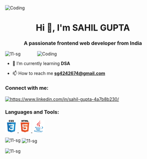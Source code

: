 <img align="center" alt="Coding" height="250" width="100%" src="https://media.giphy.com/media/ko7twHhomhk8E/giphy.gif">
<h1 align="center">Hi 👋, I'm SAHIL GUPTA</h1>
<h3 align="center">A passionate frontend web developer from India</h3>
<img align="right" alt="Coding" width="400" src="https://i.pinimg.com/originals/54/e3/7d/54e37d8074ebcde1d96c77d7b2a7f310.gif">

<p align="left"> <img src="https://komarev.com/ghpvc/?username=11-sg&label=Profile%20views&color=0e75b6&style=flat" alt="11-sg" /> </p>

- 🌱 I’m currently learning **DSA**

- 📫 How to reach me **sg4242674@gmail.com**

<h3 align="left">Connect with me:</h3>
<p align="left">
<a href="https://linkedin.com/in/sahil-gupta-4a7b8b230/" target="blank"><img align="center" src="https://raw.githubusercontent.com/rahuldkjain/github-profile-readme-generator/master/src/images/icons/Social/linked-in-alt.svg" alt="https://www.linkedin.com/in/sahil-gupta-4a7b8b230/" height="30" width="40" /></a>
</p>

<h3 align="left">Languages and Tools:</h3>
<p align="left"> <a href="https://www.w3schools.com/css/" target="_blank" rel="noreferrer"> <img src="https://raw.githubusercontent.com/devicons/devicon/master/icons/css3/css3-original-wordmark.svg" alt="css3" width="40" height="40"/> </a> <a href="https://www.w3.org/html/" target="_blank" rel="noreferrer"> <img src="https://raw.githubusercontent.com/devicons/devicon/master/icons/html5/html5-original-wordmark.svg" alt="html5" width="40" height="40"/> </a> <a href="https://www.java.com" target="_blank" rel="noreferrer"> <img src="https://raw.githubusercontent.com/devicons/devicon/master/icons/java/java-original.svg" alt="java" width="40" height="40"/> </a> </p>

<p><img align="left" src="https://github-readme-stats.vercel.app/api/top-langs?username=11-sg&show_icons=true&locale=en&layout=compact" alt="11-sg" /></p>

<p>&nbsp;<img align="center" src="https://github-readme-stats.vercel.app/api?username=11-sg&show_icons=true&locale=en" alt="11-sg" /></p>

<p><img align="center" src="https://github-readme-streak-stats.herokuapp.com/?user=11-sg&" alt="11-sg" /></p>

